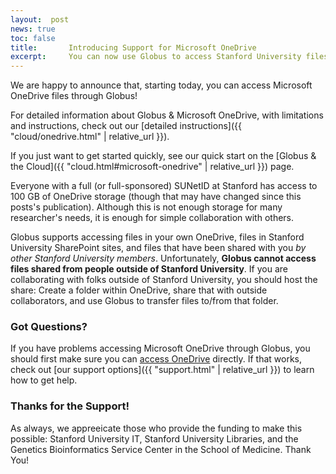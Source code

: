 ```yaml
---
layout:  post
news: true
toc: false
title:       Introducing Support for Microsoft OneDrive
excerpt:     You can now use Globus to access Stanford University files stored in Microsoft OneDrive!  Read on for instructions and limitations.
---
```


We are happy to announce that, starting today, you can access Microsoft
OneDrive files through Globus!

For detailed information about Globus & Microsoft OneDrive, with limitations
and instructions, check out our [detailed instructions]({{
"cloud/onedrive.html" | relative_url }}).

If you just want to get started quickly, see our quick start on the [Globus &
the Cloud]({{ "cloud.html#microsoft-onedrive" | relative_url }}) page.

Everyone with a full (or full-sponsored) SUNetID at Stanford has access to 100
GB of OneDrive storage (though that may have changed since this posts's
publication).  Although this is not enough storage for many researcher's needs,
it is enough for simple collaboration with others.

Globus supports accessing files in your own OneDrive, files in Stanford
University SharePoint sites, and files that have been shared with you *by other
Stanford University members*.  Unfortunately, **Globus cannot access files
shared from people outside of Stanford University**.  If you are collaborating
with folks outside of Stanford University, you should host the share: Create a
folder within OneDrive, share that with outside collaborators, and use Globus
to transfer files to/from that folder.

### Got Questions?

If you have problems accessing Microsoft OneDrive through Globus, you should
first make sure you can [access OneDrive]() directly.  If that works, check out
[our support options]({{ "support.html" | relative_url }}) to learn how to get
help.

### Thanks for the Support!

As always, we appreeicate those who provide the funding to make this possible:
Stanford University IT, Stanford University Libraries, and the Genetics
Bioinformatics Service Center in the School of Medicine.  Thank You!
